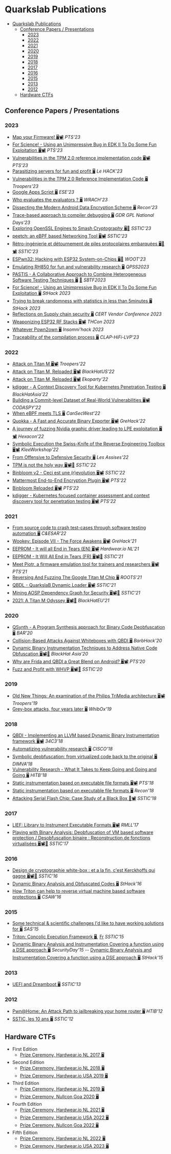 # Quarkslab Publications

- [Quarkslab Publications](#quarkslab-publications)
  - [Conference Papers / Presentations](#conference-papers--presentations)
    - [2023](#2023)
    - [2022](#2022)
    - [2021](#2021)
    - [2020](#2020)
    - [2019](#2019)
    - [2018](#2018)
    - [2017](#2017)
    - [2016](#2016)
    - [2015](#2015)
    - [2013](#2013)
    - [2012](#2012)
  - [Hardware CTFs](#hardware-ctfs)

## Conference Papers / Presentations

### 2023

- [Map your Firmware! 🖥️](PTS23/map_your_firmware.pdf)[📽️](https://passthesalt.ubicast.tv/videos/2023-map-your-firmware/) *PTS'23*
- [For Science! - Using an Unimpressive Bug in EDK II To Do Some Fun Exploitation 🖥️](PTS23/uefi_tcg2smm.pdf)[📽️](https://passthesalt.ubicast.tv/videos/2023-for-science-using-an-unimpressive-bug-in-edk-ii-to-do-some-fun-exploitation/) *PTS'23*
- [Vulnerabilities in the TPM 2.0 reference implementation code 🖥️](PTS23/PTS-Falcon-VulnerabilitiesintheTPMReferenceImplementationCode.pdf)[📽️](https://passthesalt.ubicast.tv/videos/2023-vulnerabilities-in-the-tpm-20-reference-implementation-code/) *PTS'23*
- [Parasitizing servers for fun and profit 🖥️](LeHack23/cauquil-Parasitizing_servers_for_fun_and_profit.pdf) *Le HACK'23*
- [Vulnerabilities in the TPM 2.0 Reference Implementation Code 🖥️](Troopers23/Troopers-Falcon-VulnerabilitiesintheTPMReferenceImplementationCode.pdf) *Troopers'23*
- [Google Apps Script 🖥️](ESE23/ESE_Google_Apps_Script-v1.0.pdf) *ESE'23*
- [Who evaluates the evaluators ? 🖥️](WRACH2023/WRACH2023-who-evaluates-evaluators-slides-mvideau.pdf) *WRACH'23*
- [Dissecting the Modern Android Data Encryption Scheme 🖥️](Recon23/Recon23-Android-FBE-mrossibellom-dmelotti.pdf) *Recon'23*
- [Trace-based approach to compiler debugging 🖥️](GDRGPL23/pres.pdf) *GDR GPL National Days'23*
- [Exploring OpenSSL Engines to Smash Cryptography 🖥️](SSTIC23/SSTIC2023-Slides-exploring_openssl_engines_to_smash_cryptography-goudarzi_valadon.pdf)[📜](SSTIC23/SSTIC2023-Article-exploring_openssl_engines_to_smash_cryptography-goudarzi_valadon.pdf) *SSTIC'23* 
- [peetch: an eBPF based Networking Tool 🖥️](SSTIC23/SSTIC2023-Slides-peetch-valadon.pdf)[📽️](https://static.sstic.org/videos2023/1080p/peetch.mp4) *SSTIC'23* 
- [Rétro-ingénierie et détournement de piles protocolaires embarquées 🖥️](SSTIC23/SSTIC2023-Slides-reverse_de_piles_protocolaires_embarquees_esp32-cauquil_cayre.pdf)[📜](SSTIC23/SSTIC2023-Article-reverse_de_piles_protocolaires_embarquees_esp32-cauquil_cayre.pdf)[📽️](https://static.sstic.org/videos2023/1080p/reverse_de_piles_protocolaires_embarquees_esp32.mp4) *SSTIC'23* 
- [ESPwn32: Hacking with ESP32 System-on-Chips 🖥️](WOOT-2023/22-ESPwn32_Hacking_with_ESP32_SoCs.pdf)[📜](WOOT-2023/woot23-paper22.pdf) *WOOT'23* 
- [Emulating RH850 for fun and vulnerability research 🖥️](QPSS2023/QPSS2023-Emulating_Renesas_RH850-dcauquil-slides.pdf) *QPSS2023*
- [PASTIS - A Collaborative Approach to Combine Heterogeneous Software Testing Techniques 🖥️](SBTF-ICSE-2023/SBFT2023-PASTIS-rdavid.pdf) [📜](SBTF-ICSE-2023/SBFT2023-PASTIS-paper-rdavid.pdf) *SBTF2023*
- [For Science! - Using an Unimpressive Bug in EDK II To Do Some Fun Exploitation 🖥️](Sthack23/uefi_tcg2smm.pdf) *StHack 2023*
- [Trying to break randomness with statistics in less than 5minutes 🖥️](Sthack23/brocas_forgette_pwn2own_sthack23.pdf) *StHack 2023*
- [Reflections on Supply chain security 🖥️](CERT2023/20230424-CERTvendors-conf-Reflections_on_Supply-chain_security-iarce.pdf) *CERT Vendor Conference 2023*
- [Weaponizing ESP32 RF Stacks 🖥️](THCon23/THCon23-Cayre-Cauquil-Weaponizing-ESP32-RF-stacks.pdf)[📽️](https://www.youtube.com/live/Mks2pZ4Subw?feature=share&t=13005) *THCon 2023*
- [Whatever Pown2own 🖥️](INS23/Whatever_Pown2own.pdf) *Insomni'hack 2023*
- [Traceability of the compilation process 🖥️](CLAP-HiFi-LVP-2023/pres-clap.pdf) *CLAP-HiFi-LVP'23*


### 2022

- [Attack on Titan M 🖥️](Troopers22/Melotti-RossiBellom_TitanM.pdf)[📽️](https://www.youtube.com/watch?v=clhzUGcx47A) *Troopers'22*
- [Attack on Titan M, Reloaded 🖥️](BlackHat-USA-22/US-22-Melotti-Attack-on-Titan-M-Reloaded.pdf)[📽️](https://www.youtube.com/watch?v=bCjkAkXiwK4) *BlackHatUS'22*
- [Attack on Titan M, Reloaded 🖥️](Ekoparty2022/Ekoparty2022%20Attack%20on%20Titan%20M%20Reloaded%20-%20Melotti.pdf)[📽️](https://www.youtube.com/watch?v=AKTjhjrUEKw) *Ekoparty'22*
- [kdigger - A Context Discovery Tool for Kubernetes Penetration Testing 🖥️](BlackHat-Asia-22/blackhat-asia-arsenal-kdigger.pdf) *BlackHatAsia'22*
- [Building a Commit-level Dataset of Real-World Vulnerabilities 🖥️](CODASPY-22/2022-codaspy-achallade-BuildingACommitLevelDataset.pdf)[📽️](https://www.youtube.com/watch?v=b_T4kCJ-P3o) *CODASPY'22*
- [When eBPF meets TLS 🖥️](CanSecWest-2022/When%20eBPF%20meets%20TLS.pdf) *CanSecWest'22*
- [Quokka - A Fast and Accurate Binary Exporter 🖥️](GreHack2022/Quokka-achallande-2022.pdf)[📽️](https://www.youtube.com/watch?v=3kbAW1LbsAo) *GreHack'22*
- [A journey of fuzzing Nvidia graphic driver leading to LPE exploitation 🖥️](Hexacon-2022/fuzzing_NVIDIA_drivers-tdore.pdf)[📽️](https://www.youtube.com/watch?v=ffBuY7ON57g) *Hexacon'22*
- [Symbolic Execution the Swiss-Knife of the Reverse Engineering Toolbox 🖥️](KLEE-Workshop-2022/2022-09-klee-workshop-rdavid.pdf)[📽️](https://www.youtube.com/watch?v=PNbNtTa5Sp4) *KleeWorkshop'22*
- [From Offensive to Defensive Security 🖥️](Les%20Assises%20-%202022/From%20Offensive%20to%20Defensive%20Security.pdf) *Les Assises'22*
- [TPM is not the holy way 🖥️](SSTIC22/SSTIC2022-Slides-tpm_is_not_the_holy_way-forgette.pdf)[📽️](https://static.sstic.org/videos2022/1080p/tpm_is_not_the_holy_way.mp4)[📜](SSTIC2022-Article-tpm_is_not_the_holy_way-forgette.pdf) *SSTIC'22*
- [Binbloom v2 - Ceci est une (r)evolution 🖥️](SSTIC22/sstic22-binbloom-v2.pdf)[📽️](https://static.sstic.org/videos2022/1080p/binbloom_v2.mp4) *SSTIC'22*
- [Mattermost End-to-End Encryption Plugin 🖥️](PTS22/PTS2022-Talk-01-Mattermost-e2ee-plugin.pdf)[📽️](https://archives.pass-the-salt.org/Pass%20the%20SALT/2022/videos/PTS2022-Talk-01-mattermost-end-to-end-encryption-plugin.mp4) *PTS'22*
- [Binbloom Reloaded 🖥️](https://github.com/quarkslab/conf-presentations/blob/master/PTS22/PTS2022-Talk-12-Binbloom-reloaded.pdf)[📽️](https://archives.pass-the-salt.org/Pass%20the%20SALT/2022/videos/PTS2022-Talk-12-binbloom-reloaded.mp4) *PTS'22*
- [kdigger - Kubernetes focused container assessment and context discovery tool for penetration testing 🖥️](PTS22/PTS2022-Talk-22-kdigger.pdf)[📽️](https://archives.pass-the-salt.org/Pass%20the%20SALT/2022/videos/PTS2022-Talk-22-kdigger-a-context-discovery-tool-for-kubernetes-penetration-testing.mp4) *PTS'22*

### 2021

- [From source code to crash test-cases through software testing automation 🖥️](C%26ESAR-2021/CESAR-2021_slides_2-2.pdf) *C&ESAR'22*
- [Wookey: Episode VII - The Force Awakens 🖥️](GreHack2021/GH2021%20Wookey:%20Episode%20VII%20-%20The%20Force%20Awakens%20-%20Teuwen.pdf)[📽️](https://www.youtube.com/watch?v=aAuiJZatYR8) *GreHack'21*
- [EEPROM - It will all End in Tears (EN) 🖥️](Hardweario-NL-2021/teuwen_herrmann_eeprom_tears_hwio_nl_2021_slides.pdf)[📽️](https://www.youtube.com/watch?v=zZp5h0Tdkhk) *Hardwear.io NL'21* 
- [EEPROM - It Will All End in Tears (FR) 🖥️](SSTIC21/SSTIC2021-Slides-eeprom_it_will_all_end_in_tears-herrmann_teuwen.pdf)[📽️](https://static.sstic.org/videos2021/1080p/vostfr-eeprom_it_will_all_end_in_tears.mp4)[📜](SSTIC2021-Article-eeprom_it_will_all_end_in_tears-herrmann_teuwen.pdf) *SSTIC'21*
- [Meet Piotr, a firmware emulation tool for trainers and researchers 🖥️](PTS21/PTS2021-Talk-16-piotr.pdf)[📽️](https://archives.pass-the-salt.org/Pass%20the%20SALT/2021/videos/PTS2021-Talk-16-piotr.mp4) *PTS'21*
- [Reversing And Fuzzing The Google Titan M Chip 🖥️](ROOTS2021/DamianoMelotti_ReversingAndFuzzingTheGoogleTitanMChip_paper.pdf) *ROOTS'21*
- [QBDL - QuarkslaB Dynamic Loader 🖥️](SSTIC21/SSTIC-21-QBDL-aguinet-rthomas.pdf)[📽️](https://static.sstic.org/videos2021/1080p/qbdl_quarkslab_dynamic_loader.mp4) *SSTIC'21*
- [Mining AOSP Dependency Graph for Security 🖥️](SSTIC21/SSTIC2021-Slides-bgraph-challande_renault_david.pdf)[📽️](https://static.sstic.org/videos2021/1080p/bgraph.mp4)[📜](https://github.com/quarkslab/conf-presentations/blob/main-page/SSTIC21/SSTIC2021-Article-bgraph-challande_renault_david.pdf) *SSTIC'21*
- [2021: A Titan M Odyssey 🖥️](BlackHat-Europe-21/EU-21-Rossi_Bellom-2021_A_Titan_M_Odyssey.pdf)[📽️](https://www.youtube.com/watch?v=UNPblJup5ko)[📜](BlackHat-Europe-21/EU-21-Rossi_Bellom-2021_A_Titan_M_Odyssey-wp.pdf) *BlackHatEU'21*

### 2020

- [QSynth - A Program Synthesis approach for Binary Code Deobfuscation 🖥️](BAR20/bar_slides.pdf) *BAR'20*
- [Collision-Based Attacks Against Whiteboxes with QBDI 🖥️](Barbhack20/20-Barbhack-Collision-Based-Attacks-Against-Whiteboxes-with-QBDI.pdf) *BarbHack'20*
- [Dynamic Binary Instrumentation Techniques to Address Native Code Obfuscation 🖥️](BlackHat-Asia-20/asia-20-Thomas-Dynamic-Binary-Instrumentation-Techniques-to-Address-Native-Code-Obfuscation.pdf)[📽️](https://www.youtube.com/watch?v=MRku-2fW42w)[📜](BlackHat-Asia-20/asia-20-Thomas-Dynamic-Binary-Instrumentation-Techniques-to-Address-Native-Code-Obfuscation-wp.pdf) *BlackHat Asia'20*
- [Why are Frida and QBDI a Great Blend on Android? 🖥️](PTS20/PTS2020-Talk-05-Frida_QBDI.pdf)[📽️](https://archives.pass-the-salt.org/Pass%20the%20SALT/2020/videos/PTS2020-Talk-05-Frida_QBDI.mp4) *PTS'20*
- [Fuzz and Profit with WHVP 🖥️](SSTIC20/AumaitreDamien_FuzzAndProfitWithWHVP_slides.pdf)[📽️](https://static.sstic.org/videos2020/1080p/FuzzAndProfitWithWHVP.mp4)[📜](SSTIC20/AumaitreDamien_FuzzAndProfitWithWHVP.pdf) *SSTIC'20*

### 2019

- [Old New Things: An examination of the Philips TriMedia architecture 🖥️](Troopers19/trimedia-research-nriva.pdf)[📽️](https://www.youtube.com/watch?v=FPoSzLHa7dY) *Troopers'19*
- [Grey-box attacks, four years later 🖥️](WhibOx2019/WhibOx2019_greybox_attacks_4years_later_pteuwen.pdf) *WhibOx'19*

### 2018

- [QBDI - Implementing an LLVM based Dynamic Binary Instrumentation framework 🖥️](34C3-2018/QBDI_34c3-chubain-ctessier.pdf)[📽️](https://www.youtube.com/watch?v=Zt74lOuU6zc) *34C3'18*
- [Automatizing vulnerability research 🖥️](Cisco18/18-cisco-auto-vuln-research.pdf) *CISCO'18*
- [Symbolic deobfuscation: from virtualized code back to the original 🖥️](DIMVA18/DIMVA2018-deobfuscation-salwan-bardin-potet.pdf) *DIMVA'18*
- [Vulnerability Research - What It Takes to Keep Going and Going and Going 🖥️](HITB18/D1T2%20-%20Vulnerability%20Research%20-%20What%20It%20Takes%20to%20Keep%20Going%20and%20Going%20and%20Going%20-%20Cedric%20Tessier%20Fred%20Raynal.pdf) *HITB'18*
- [Static instrumentation based on executable file formats 🖥️](PTS18/PTS18-static-instrumentation-rthomas.pdf)[📽️](https://archives.pass-the-salt.org/Pass%20the%20SALT/2018/videos/PTS2018-03-static-instrumentation-based-on-executable-file-formats_2160p.mp4) *PTS'18*
- [Static instrumentation based on executable file formats 🖥️](Recon18/Recon18-Static-Instrumentation-rthomas.pdf) *Recon'18*
- [Attacking Serial Flash Chip: Case Study of a Black Box 📜](SSTIC18/SSTIC2018-Article-attacking_serial_flash_chip_case_study_of_a_black_box_device-benoit_heilles_teuwen.pdf)[📽️](https://static.sstic.org/videos2018/SSTIC_2018-06-13_P11.mp4) *SSTIC'18*

### 2017

- [LIEF: Library to Instrument Executable Formats 🖥️](RMLL17/17-RMLL-LIEF-rthomas.pdf)[📽️](https://archives.pass-the-salt.org/RMLL%20Security%20Tracks/2017/videos/RMLL-Sec-2017-lief_63569_720p.mp4) *RMLL'17*
- [Playing with Binary Analysis: Deobfuscation of VM based software protection / Desobfuscation binaire : Reconstruction de fonctions virtualisées 🖥️](SSTIC17/SSTIC2017_Deobfuscation_of_VM_based_software_protection.pdf)[📽️](https://static.sstic.org/videos2017/SSTIC_2017-06-07_P08.mp4)[📜](SSTIC17/SSTIC2017-Article-desobfuscation_binaire_reconstruction_de_fonctions_virtualisees-salwan_potet_bardin.pdf) *SSTIC'17*


### 2016

- [Design de cryptographie white-box : et a la fin, c'est Kerckhoffs qui gagne 🖥️](SSTIC16/SSTIC2016-Slides-design_de_cryptographie_white-box_et_a_la_fin_c_est_kerckhoffs_qui_gagne-hubain_teuwen_1.pdf)[📽️](http://static.sstic.org/videos2016/SSTIC_2016-06-03_P05.mp4)[📜](SSTIC16/SSTIC2016-Article-design_de_cryptographie_white-box_et_a_la_fin_c_est_kerckhoffs_qui_gagne-hubain_teuwen_1.pdf) *SSTIC'16*
- [Dynamic Binary Analysis and Obfuscated Codes 🖥️](StHack16/sthack2016-jsalwan-rthomas.pdf) *StHack'16*
- [How Triton can help to reverse virtual machine based software protections 🖥️](CSAW16/csaw2016-sos-jsalwan-rthomas.pdf) *CSAW'16*

### 2015

- [Some technical & scientific challenges I'd like to have working solutions for 🖥️](SAS15/15-09-sas.pdf) *SAS'15*
- [Triton: Concolic Execution Framework 🖥️](SSTIC15/SSTIC2015_English_slide_detailed_version_Triton_Concolic_Execution_FrameWork_FSaudel_JSalwan.pdf), [Fr](SSTIC15/SSTIC2015_French_Paper_Triton_Framework_dexecution_Concolique_FSaudel_JSalwan.pdf) *SSTIC'15*
- [Dynamic Binary Analysis and Instrumentation Covering a function using a DSE approach 🖥️](SecurityDay15/SecurityDay2015_dynamic_symbolic_execution_Jonathan_Salwan.pdf) *SecurityDay'15* \-\- [Dynamic Binary Analysis and Instrumentation Covering a function using a DSE approach 🖥️](StHack15/StHack2015_Dynamic_Behavior_Analysis_using_Binary_Instrumentation_Jonathan_Salwan.pdf) *StHack'15*

### 2013

- [UEFI and Dreamboot 🖥️](SSTIC13/D2T1-SebastienKaczmarek-Dreamboot_UEFI_Bootkit.pdf) *SSTIC'13*

### 2012

- [Pwn@Home: An Attack Path to jailbreaking your home router 🖥️](HITB12/12-10-HTIB-router.pdf) *HTIB'12*
- [SSTIC, les 10 ans 🖥️](SSTIC12/SSTIC-10ans-NF-FR-PB-FINAL.pdf) *SSTIC'12*

## Hardware CTFs

- First Edition
  - [Prize Ceremony, Hardwear.io NL 2017 🖥️](HardwareCTF/201709_v1_hardweario_nl.pdf)
- Second Edition
  - [Prize Ceremony, Hardwear.io NL 2018 🖥️](HardwareCTF/201809_v2_hardweario_nl.pdf)
  - [Prize Ceremony, Hardwear.io USA 2019 🖥️](HardwareCTF/201906_v2_hardweario_usa.pdf)
- Third Edition
  - [Prize Ceremony, Hardwear.io NL 2019 🖥️](HardwareCTF/201909_v3_hardweario_nl.pdf)
  - [Prize Ceremony, Nullcon Goa 2020 🖥️](HardwareCTF/202003_v3_nullcon.pdf)
- Fourth Edition
  - [Prize Ceremony, Hardwear.io NL 2021 🖥️](HardwareCTF/202110_v4_hardweario_nl.pdf)
  - [Prize Ceremony, Hardwear.io USA 2022 🖥️](HardwareCTF/202206_v4_hardweario_usa.pdf)
  - [Prize Ceremony, Nullcon Goa 2022 🖥️](HardwareCTF/202209_v4_nullcon.pdf)
- Fifth Edition
  - [Prize Ceremony, Hardwear.io NL 2022 🖥️](HardwareCTF/202210_v5_hardweario_nl.pdf)
  - [Prize Ceremony, Hardwear.io USA 2023 🖥️](HardwareCTF/202306_v5_hardweario_usa.pdf)

